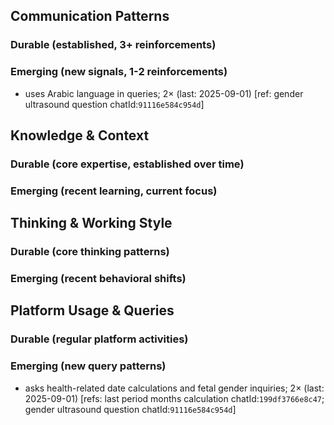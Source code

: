 ## Communication Patterns
### Durable (established, 3+ reinforcements)

### Emerging (new signals, 1-2 reinforcements)
- uses Arabic language in queries; 2× (last: 2025-09-01) [ref: gender ultrasound question chatId:`91116e584c954d`]

## Knowledge & Context
### Durable (core expertise, established over time)

### Emerging (recent learning, current focus)

## Thinking & Working Style
### Durable (core thinking patterns)

### Emerging (recent behavioral shifts)

## Platform Usage & Queries
### Durable (regular platform activities)

### Emerging (new query patterns)
- asks health-related date calculations and fetal gender inquiries; 2× (last: 2025-09-01) [refs: last period months calculation chatId:`199df3766e8c47`; gender ultrasound question chatId:`91116e584c954d`]